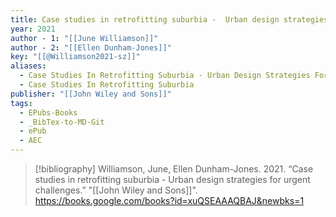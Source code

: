 ```yaml
---
title: Case studies in retrofitting suburbia -  Urban design strategies for urgent challenges
year: 2021
author - 1: "[[June Williamson]]"
author - 2: "[[Ellen Dunham-Jones]]"
key: "[[@Williamson2021-sz]]"
aliases:
  - Case Studies In Retrofitting Suburbia - Urban Design Strategies For Urgent Challenges
  - Case Studies In Retrofitting Suburbia
publisher: "[[John Wiley and Sons]]"
tags:
  - EPubs-Books
  - _BibTex-to-MD-Git
  - ePub
  - AEC
---
```


> [!bibliography]
> Williamson, June, Ellen Dunham-Jones. 2021. “Case studies in retrofitting suburbia -  Urban design strategies for urgent challenges.” "[[John Wiley and Sons]]". https://books.google.com/books?id=xuQSEAAAQBAJ&newbks=1